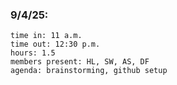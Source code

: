 ### 9/4/25:
	time in: 11 a.m.
	time out: 12:30 p.m.
	hours: 1.5 
	members present: HL, SW, AS, DF
	agenda: brainstorming, github setup
